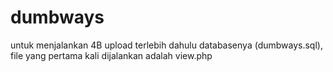 # dumbways

untuk menjalankan 4B upload terlebih dahulu databasenya (dumbways.sql), file yang pertama kali dijalankan adalah view.php
